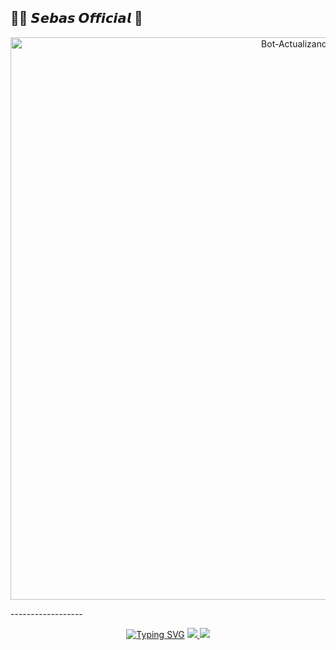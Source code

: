 
## 🥷🏼 𝙎𝙚𝙗𝙖𝙨 𝙊𝙛𝙛𝙞𝙘𝙞𝙖𝙡 🔰
<p align="center">
<img src="https://besthqwallpapers.com/Uploads/5-12-2020/148703/thumb2-ultra-instinct-goku-4k-blue-fire-flames-dbs-portrait.jpg" alt="Bot-Actualizando" width="900"/>
</p>
------------------


<p align="center">
<a href="https://git.io/typing-svg"><img src="https://readme-typing-svg.herokuapp.com?font=Barriecito&duration=3000&pause=500&color=45E7F7&center=true&vCenter=true&width=435&height=50&lines=%E2%9C%A8+CONTACTME+%E2%9C%A8" alt="Typing SVG" /></a>
<a href="http://wa.me/593992402778" target="blank"><img src="https://img.shields.io/badge/Sebas Oficial🔰-25D366?style=for-the-badge&logo=whatsapp&logoColor=#c74740" />
<a href="https://instagram.com/yeray_bot_md" target="_blank"><img src="https://img.shields.io/badge/-Instagram-%23E4405F?style=for-the-badge&logo=instagram&logoColor=white" target="_blank"/>
